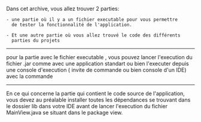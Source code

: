 Dans cet archive, vous allez trouver 2 parties:

	- une partie où il y a un fichier executable pour vous permettre 
	  de tester la fonctionnalité de l'application.

	- Et une autre partie où vous allez trouvé le code des différents
	  parties du projets 

--------------------------------------------------------------------------------------------

pour la partie avec le fichier executable , vous pouvez lancer l'execution du fichier 
.jar comme avec une application standart ou bien l'executer depuis une console d'execution
( invite de commande ou bien console d'un IDE) avec la commande 

--------------------------------------------------------------------------------------------

En ce qui concerne la partie qui contient le code source de l'application, vous devez 
au préalable installer toutes les dépendances se trouvant dans le dossier lib dans votre IDE avant de 
lancer l'execution du fichier MainView.java se situant dans le package view.
